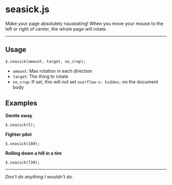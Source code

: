 seasick.js
==========

Make your page absolutely nauseating! When you move your mouse to the left or right of center, the whole page will rotate.

* * *

Usage
-----
```
$.seasick(amount, target, no_crop);
```
* `amount`: Max rotation in each direction
* `target`: The thing to rotate
* `no_crop`: If set, this will not set `overflow-x: hidden;` on the document body

Examples
--------

**Gentle sway**
```
$.seasick(5);
```

**Fighter pilot**
```
$.seasick(180);
```

**Rolling down a hill in a tire**
```
$.seasick(720);
```

* * *

*Don't do anything I wouldn't do.*
